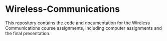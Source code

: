 # Wireless-Communications
This repository contains the code and documentation for the Wireless Communications course assignments, including computer assignments and the final presentation.
